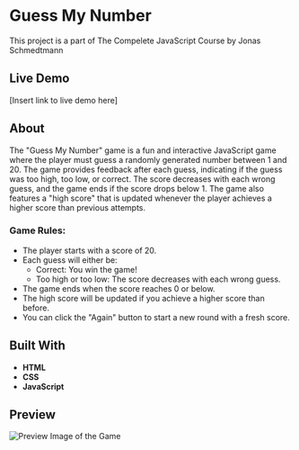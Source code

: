 # Guess My Number

This project is a part of The Compelete JavaScript Course by Jonas Schmedtmann

## Live Demo

[Insert link to live demo here]

## About

The "Guess My Number" game is a fun and interactive JavaScript game where the player must guess a randomly generated number between 1 and 20. The game provides feedback after each guess, indicating if the guess was too high, too low, or correct. The score decreases with each wrong guess, and the game ends if the score drops below 1. The game also features a "high score" that is updated whenever the player achieves a higher score than previous attempts.

### Game Rules:

- The player starts with a score of 20.
- Each guess will either be:
  - Correct: You win the game!
  - Too high or too low: The score decreases with each wrong guess.
- The game ends when the score reaches 0 or below.
- The high score will be updated if you achieve a higher score than before.
- You can click the "Again" button to start a new round with a fresh score.

## Built With

- **HTML**
- **CSS**
- **JavaScript**

## Preview

![Preview Image of the Game](insert-image-link-here)
